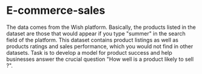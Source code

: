 # E-commerce-sales
The data comes from the Wish platform. Basically, the products listed in the dataset are those that would appear if you type "summer" in the search field of the platform. This dataset contains product listings as well as products ratings and sales performance, which you would not find in other datasets.
Task is to develop a model for product success and help businesses answer the crucial question "How well is a product likely to sell ?". 
